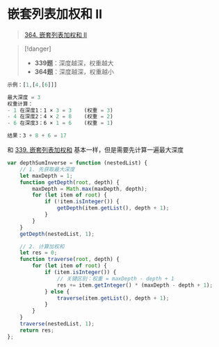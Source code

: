 
# 嵌套列表加权和 II


> [364. 嵌套列表加权和 II](https://leetcode.cn/problems/nested-list-weight-sum-ii/)



> [!danger]
> - **339题**：深度越深，权重越大
> - **364题**：深度越深，权重越小



```javascript
示例：[1,[4,[6]]]

最大深度 = 3
权重计算：
- 1 在深度1：1 × 3 = 3    (权重 = 3)
- 4 在深度2：4 × 2 = 8    (权重 = 2)
- 6 在深度3：6 × 1 = 6    (权重 = 1)

结果：3 + 8 + 6 = 17
```


和 [339. 嵌套列表加权和](/post/qf2w1impwd.html) 基本一样，但是需要先计算一遍最大深度


```javascript hl:2,14,19
var depthSumInverse = function (nestedList) {
    // 1. 先获取最大深度
    let maxDepth = 1;
    function getDepth(root, depth) {
        maxDepth = Math.max(maxDepth, depth);
        for (let item of root) {
            if (!item.isInteger()) {
                getDepth(item.getList(), depth + 1);
            }
        }
    }
    getDepth(nestedList, 1);

    // 2. 计算加权和
    let res = 0;
    function traverse(root, depth) {
        for (let item of root) {
            if (item.isInteger()) {
                // 关键区别：权重 = maxDepth - depth + 1
                res += item.getInteger() * (maxDepth - depth + 1);
            } else {
                traverse(item.getList(), depth + 1);
            }
        }
    }
    traverse(nestedList, 1);
    return res;
};

```
